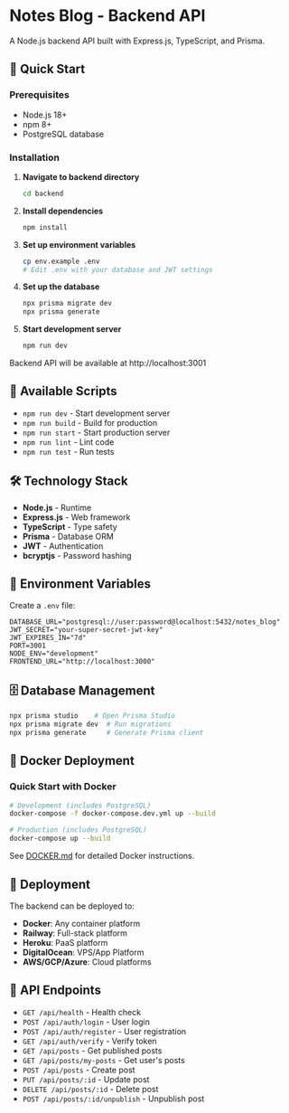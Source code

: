 # Notes Blog - Backend API

A Node.js backend API built with Express.js, TypeScript, and Prisma.

## 🚀 Quick Start

### Prerequisites

- Node.js 18+
- npm 8+
- PostgreSQL database

### Installation

1. **Navigate to backend directory**

   ```bash
   cd backend
   ```

2. **Install dependencies**

   ```bash
   npm install
   ```

3. **Set up environment variables**

   ```bash
   cp env.example .env
   # Edit .env with your database and JWT settings
   ```

4. **Set up the database**

   ```bash
   npx prisma migrate dev
   npx prisma generate
   ```

5. **Start development server**
   ```bash
   npm run dev
   ```

Backend API will be available at http://localhost:3001

## 📜 Available Scripts

- `npm run dev` - Start development server
- `npm run build` - Build for production
- `npm run start` - Start production server
- `npm run lint` - Lint code
- `npm run test` - Run tests

## 🛠️ Technology Stack

- **Node.js** - Runtime
- **Express.js** - Web framework
- **TypeScript** - Type safety
- **Prisma** - Database ORM
- **JWT** - Authentication
- **bcryptjs** - Password hashing

## 🔧 Environment Variables

Create a `.env` file:

```env
DATABASE_URL="postgresql://user:password@localhost:5432/notes_blog"
JWT_SECRET="your-super-secret-jwt-key"
JWT_EXPIRES_IN="7d"
PORT=3001
NODE_ENV="development"
FRONTEND_URL="http://localhost:3000"
```

## 🗄️ Database Management

```bash
npx prisma studio    # Open Prisma Studio
npx prisma migrate dev  # Run migrations
npx prisma generate     # Generate Prisma client
```

## 🐳 Docker Deployment

### Quick Start with Docker

```bash
# Development (includes PostgreSQL)
docker-compose -f docker-compose.dev.yml up --build

# Production (includes PostgreSQL)
docker-compose up --build
```

See [DOCKER.md](./DOCKER.md) for detailed Docker instructions.

## 🚀 Deployment

The backend can be deployed to:

- **Docker**: Any container platform
- **Railway**: Full-stack platform
- **Heroku**: PaaS platform
- **DigitalOcean**: VPS/App Platform
- **AWS/GCP/Azure**: Cloud platforms

## 📝 API Endpoints

- `GET /api/health` - Health check
- `POST /api/auth/login` - User login
- `POST /api/auth/register` - User registration
- `GET /api/auth/verify` - Verify token
- `GET /api/posts` - Get published posts
- `GET /api/posts/my-posts` - Get user's posts
- `POST /api/posts` - Create post
- `PUT /api/posts/:id` - Update post
- `DELETE /api/posts/:id` - Delete post
- `POST /api/posts/:id/unpublish` - Unpublish post
